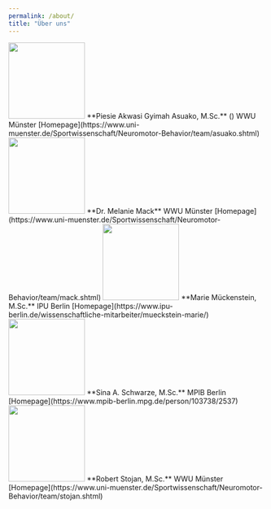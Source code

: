 ```yaml
---
permalink: /about/
title: "Über uns"
---
```



<img src="/MONALI-webpage/assets/images/Piesie.jpg" width="150">   
**Piesie Akwasi Gyimah Asuako, M.Sc.** (<pasuako@uni-muenster.de>)   
WWU Münster   
[Homepage](https://www.uni-muenster.de/Sportwissenschaft/Neuromotor-Behavior/team/asuako.shtml)   



<img src="/MONALI-webpage/assets/images/Passbild.jpg" width="150">    
**Dr. Melanie Mack**    
WWU Münster  
[Homepage](https://www.uni-muenster.de/Sportwissenschaft/Neuromotor-Behavior/team/mack.shtml)  
<melanie.mack@uni-muenster.de>


<img src="/MONALI-webpage/assets/images/Marie.jpg" width="150">    
**Marie Mückenstein, M.Sc.**    
IPU Berlin
[Homepage](https://www.ipu-berlin.de/wissenschaftliche-mitarbeiter/mueckstein-marie/)  
<marie.mueckstein@ipu-berlin.de>


<img src="/MONALI-webpage/assets/images/Sina.jpg" width="150">    
**Sina A. Schwarze, M.Sc.**    
MPIB Berlin
[Homepage](https://www.mpib-berlin.mpg.de/person/103738/2537)  
<schwarze@mpib-berlin.mpg.de>


<img src="/MONALI-webpage/assets/images/Robert.jpg" width="150">    
**Robert Stojan,  M.Sc.**    
WWU Münster    
[Homepage](https://www.uni-muenster.de/Sportwissenschaft/Neuromotor-Behavior/team/stojan.shtml)  
<robert.stojan@uni-muenster.de>


